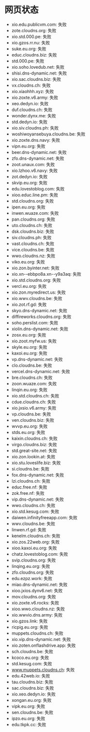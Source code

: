 # 网页状态
- xio.edu.publicvm.com: 失败
- zote.cloudns.org: 失败
- xio.std.000.pe: 失败
- xio.gzos.rr.nu: 失败
- suke.eu.org: 失败
- educ.cloudns.biz: 失败
- std.000.pe: 失败
- xio.soho.lovedub.net: 失败
- shisi.dns-dynamic.net: 失败
- xio.sac.cloudns.biz: 失败
- vx.cloudns.ch: 失败
- xio.xiaohhh.xyz: 失败
- xio.zoxte.v6.army: 失败
- xeo.dedyn.io: 失败
- duf.cloudns.ch: 失败
- wonder.dynx.me: 失败
- std.dedyn.io: 失败
- xio.siv.cloudns.ph: 失败
- woshiwoyansebuya.cloudns.be: 失败
- xio.zoxte.dns.navy: 失败
- vipn.eu.org: 失败
- beer.dns-dynamic.net: 失败
- zfo.dns-dynamic.net: 失败
- zoot.unaux.com: 失败
- xio.lzhoo.v6.navy: 失败
- zot.dedyn.io: 失败
- skvip.eu.org: 失败
- edu.lovestoblog.com: 失败
- xioo.educ.line.pm: 失败
- std.cloudns.org: 失败
- ipen.eu.org: 失败
- inwen.wuaze.com: 失败
- pan.cloudns.org: 失败
- uto.cloudns.ch: 失败
- dsk.cloudns.biz: 失败
- siv.cloudns.ph: 失败
- vast.cloudns.ch: 失败
- vice.cloudns.be: 失败
- wwo.cloudns.nz: 失败
- viko.eu.org: 失败
- xio.zon.byinter.net: 失败
- xio.xn--ebbpo8a.xn--y9a3aq: 失败
- xio.std.cloudns.org: 失败
- vercl.eu.org: 失败
- xio.zon.myredirect.us: 失败
- xio.wwv.cloudns.be: 失败
- xio.zot.rf.gd: 失败
- skyo.dns-dynamic.net: 失败
- diffireworks.cloudns.org: 失败
- soho.perslist.com: 失败
- xiolin.dns-dynamic.net: 失败
- zosx.eu.org: 失败
- xio.zoot.myfw.us: 失败
- skyle.eu.org: 失败
- kaxoi.eu.org: 失败
- vp.dns-dynamic.net: 失败
- clo.cloudns.be: 失败
- vercel.dns-dynamic.net: 失败
- bre.cloudns.ch: 失败
- zoon.wuaze.com: 失败
- linqin.eu.org: 失败
- xio.std.cloudns.ch: 失败
- cdue.cloudns.ch: 失败
- xio.jxsio.v6.army: 失败
- vp.cloudns.be: 失败
- ven.cloudns.biz: 失败
- wvvp.eu.org: 失败
- stds.eu.org: 失败
- kaixin.cloudns.ch: 失败
- virgo.cloudns.biz: 失败
- std.great-site.net: 失败
- xio.zon.lookin.at: 失败
- xio.stu.loveslife.biz: 失败
- si.cloudns.be: 失败
- fox.dns-dynamic.net: 失败
- lzi.cloudns.ch: 失败
- educ.free.nf: 失败
- zok.free.nf: 失败
- vip.dns-dynamic.net: 失败
- wwo.cloudns.ch: 失败
- xio.std.kesug.com: 失败
- daiwen.infinityfreeapp.com: 失败
- wwv.cloudns.be: 失败
- linwen.rf.gd: 失败
- kenelm.cloudns.ch: 失败
- xio.zos.22web.org: 失败
- xioo.kaxoi.eu.org: 失败
- chatz.lovestoblog.com: 失败
- svip.cloudns.org: 失败
- linqing.eu.org: 失败
- zfo.cloudns.org: 失败
- edu.ezpz.work: 失败
- miao.dns-dynamic.net: 失败
- xioo.jxios.dynv6.net: 失败
- mov.cloudns.org: 失败
- xio.zoxte.v6.rocks: 失败
- xioo.wwo.cloudns.nz: 失败
- xio.wwvio.dns.army: 失败
- xio.gzos.link: 失败
- ricpig.eu.org: 失败
- muppets.cloudns.ch: 失败
- xio.vip.dns-dynamic.net: 失败
- xio.zoten.onflashdrive.app: 失败
- sch.cloudns.be: 失败
- kcoco.eu.org: 失败
- std.kesug.com: 失败
- www.muppets.cloudns.ch: 失败
- edu.42web.io: 失败
- tau.cloudns.biz: 失败
- sac.cloudns.biz: 失败
- xio.xeo.dedyn.io: 失败
- xongan.eu.org: 失败
- vipk.eu.org: 失败
- sen.cloudns.be: 失败
- ipzo.eu.org: 失败
- edu.tkpk.cc: 失败
